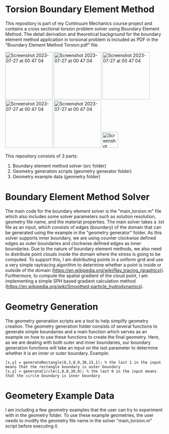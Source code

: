 # Torsion Boundary Element Method
This repository is part of my Continuum Mechanics course project and contains a cross sectional torsion problem solver using Boundary Element Method. The detail derivation and theoretical background for the boundary element method application in torsional problem is included as PDF in the "Boundary Element Method Torsion.pdf" file.

<img height="150" alt="Screenshot 2023-07-27 at 00 47 04" src="https://github.com/christopheradnel414/Torsion-BEM/assets/41734037/d84d779c-b8bf-44e5-b896-b7411ca5312e">
<img height="150" alt="Screenshot 2023-07-27 at 00 47 04" src="https://github.com/christopheradnel414/Torsion-BEM/assets/41734037/1c14accc-d105-454b-a74b-2bb82186c121">
<img height="150" alt="Screenshot 2023-07-27 at 00 47 04" src="https://github.com/christopheradnel414/Torsion-BEM/assets/41734037/480364e0-ecd3-4aad-8aca-5b0158ee2962">
<img height="150" alt="Screenshot 2023-07-27 at 00 47 04" src="https://github.com/christopheradnel414/Torsion-BEM/assets/41734037/6d4337e5-5084-4b2d-a20e-81cffc6c9598">
<img height="150" alt="Screenshot 2023-07-27 at 00 47 04" src="https://github.com/christopheradnel414/Torsion-BEM/assets/41734037/aed878f5-e40c-41b1-b2a5-1602f66ba616">
<img height="50" alt="Screenshot 2023-07-27 at 00 47 04" src="https://github.com/christopheradnel414/Torsion-BEM/assets/41734037/e49367cd-062e-4662-b032-fb8e6cc93999">



This repository consists of 3 parts:
1. Boundary element method solver (src folder)
2. Geometry generation scripts (geometry generator folder)
3. Geometry example data (geometry folder)

# Boundary Element Method Solver
The main code for the boundary element solver is the "main_torsion.m" file which also includes some solver parameters such as solution resolution, geometry file name, and the material properties. The main solver takes a .txt file as an input, which consists of edges (boundary) of the domain that can be generated using the example in the "geometry generator" folder. As this solver supports inner boundary, we are using counter clockwise defined edges as outer boundaries and clockwise defined edges as inner boundaries. Due to the nature of boundary element methods, we also need to distribute point clouds inside the domain where the stress is going to be computed. To support this, I am distributing points in a uniform grid and use a very simple raytracing algorithm to determine whether a point is inside or outside of the domain (https://en.wikipedia.org/wiki/Ray_tracing_(graphics)). Furthermore, to compute the spatial gradient of the cloud point, I am implementing a simple SPH based gradient calculation method (https://en.wikipedia.org/wiki/Smoothed-particle_hydrodynamics).

# Geometry Generation
The geometry generation scripts are a tool to help simplify geometry creation. The geometry generation folder consists of several functions to generate simple boundaries and a main function which serves as an example on how to use these functions to create the final geometry. Here, as we are dealing with both outer and inner boundaries, our boundary generation functions will take an input on the last parameter to determine whether it is an inner or outer boundary. Example:
```
[x,y] = generateRectangle(6,3,0,0,30,15,1); % the last 1 in the input means that the rectangle boundary is outer boundary
[x,y] = generateCircle(1,0,0,30,0); % the last 0 in the input means that the circle boundary is inner boundary
```

# Geometery Example Data
I am including a few geometry examples that the user can try to experiment with in the geometry folder. To use these example geometries, the user needs to modify the geometry file name in the solver "main_torsion.m" script before executing it.
